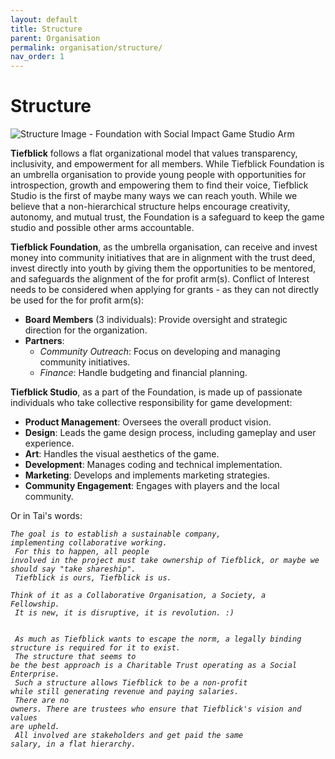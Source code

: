 ```yaml
---
layout: default
title: Structure
parent: Organisation
permalink: organisation/structure/
nav_order: 1
---
```


<h1>Structure</h1>

<img src="{{ '/assets/images/structure.png' | relative_url }}" alt="Structure Image - Foundation with Social Impact Game Studio Arm">
<p><b>Tiefblick</b> follows a flat organizational model that values transparency, inclusivity, and empowerment for all members. While Tiefblick Foundation is an umbrella organisation to provide young people with opportunities for introspection, growth and empowering them to find their voice, Tiefblick Studio is the first of maybe many ways we can reach youth. While we believe that a non-hierarchical structure helps encourage creativity, autonomy, and mutual trust, the Foundation is a safeguard to keep the game studio and possible other arms accountable.</p>
<p><b>Tiefblick Foundation</b>, as the umbrella organisation, can receive and invest money into community initiatives that are in alignment with the trust deed, invest directly into youth by giving them the opportunities to be mentored, and safeguards the alignment of the for profit arm(s). Conflict of Interest needs to be considered when applying for grants - as they can not directly be used for the for profit arm(s):</p>

<ul>
    <li><strong>Board Members</strong> (3 individuals): Provide oversight and strategic direction for the organization.</li>
    <li><strong>Partners</strong>:
        <ul>
            <li><em>Community Outreach</em>: Focus on developing and managing community initiatives.</li>
            <li><em>Finance</em>: Handle budgeting and financial planning.</li>
        </ul>
    </li>
</ul>

<p><strong>Tiefblick Studio</strong>, as a part of the Foundation, is made up of passionate individuals who take collective responsibility for game development:</p>

<ul>
    <li><strong>Product Management</strong>: Oversees the overall product vision.</li>
    <li><strong>Design</strong>: Leads the game design process, including gameplay and user experience.</li>
    <li><strong>Art</strong>: Handles the visual aesthetics of the game.</li>
    <li><strong>Development</strong>: Manages coding and technical implementation.</li>
    <li><strong>Marketing</strong>: Develops and implements marketing strategies.</li>
    <li><strong>Community Engagement</strong>: Engages with players and the local community.</li>
</ul>

Or in Tai's words:

<code><em>The goal is to establish a sustainable company, implementing collaborative working.<br>
For this to happen, all people involved in the project must take ownership of Tiefblick, or maybe we should say "take shareship".<br>
Tiefblick is ours, Tiefblick is us.<br>
Think of it as a Collaborative Organisation, a Society, a Fellowship.<br>
It is new, it is disruptive, it is revolution. :)<br>
<br>
As much as Tiefblick wants to escape the norm, a legally binding structure is required for it to exist.<br>
The structure that seems to be the best approach is a Charitable Trust operating as a Social Enterprise.<br>
Such a structure allows Tiefblick to be a non-profit while still generating revenue and paying salaries.<br>
There are no owners. There are trustees who ensure that Tiefblick's vision and values are upheld.<br>
All involved are stakeholders and get paid the same salary, in a flat hierarchy.</em></code>
